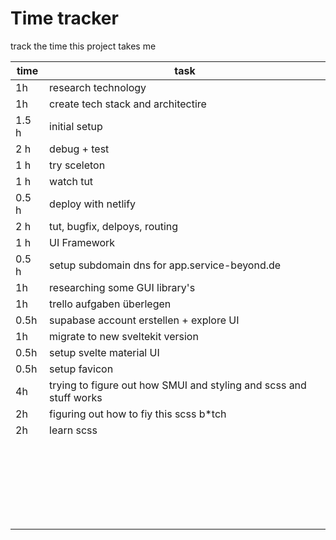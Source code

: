# Time tracker
track the time this project takes me

| time | task |
| ----------- | ----------- |
| 1h | research technology |
| 1h | create tech stack and architectire |
| 1.5 h | initial setup |
| 2 h | debug + test |
| 1 h | try sceleton  |
|  1 h |  watch tut |
| 0.5 h | deploy with netlify  |
| 2 h | tut, bugfix, delpoys, routing |
| 1 h | UI Framework |
| 0.5 h | setup subdomain dns for app.service-beyond.de |
| 1h | researching some GUI library's |
| 1h | trello aufgaben überlegen |
| 0.5h | supabase account erstellen + explore UI |
| 1h | migrate to new sveltekit version |
| 0.5h | setup svelte material UI |
| 0.5h | setup favicon |
| 4h | trying to figure out how SMUI and styling and scss and stuff works |
| 2h | figuring out how to fiy this scss b*tch |
| 2h | learn scss |
|  |  |
|  |  |
|  |  |
|  |  |
|  |  |
|  |  |
|  |  |
|  |  |
|  |  |
|  |  |
|  |  |
|  |  |
|  |  |
|  |  |
|  |  |
|  |  |
|  |  |
|  |  |
|  |  |
|  |  |
|  |  |
|  |  |
|  |  |
|  |  |